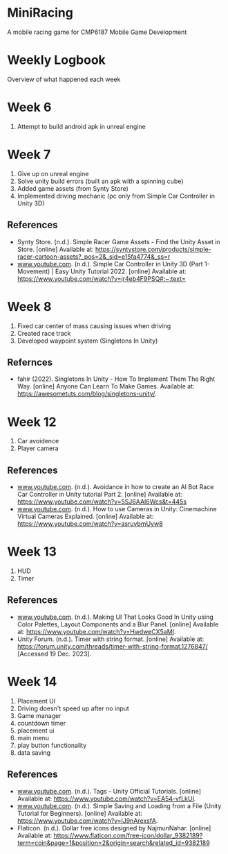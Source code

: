 # MiniRacing

A mobile racing game for CMP6187 Mobile Game Development

# Weekly Logbook

Overview of what happened each week

# Week 6

1. Attempt to build android apk in unreal engine

# Week 7

1. Give up on unreal engine
2. Solve unity build errors (built an apk with a spinning cube)
3. Added game assets (from Synty Store)
4. Implemented driving mechanic (pc only from Simple Car Controller in Unity 3D)

## References

- Synty Store. (n.d.). Simple Racer Game Assets - Find the Unity Asset in Store. [online] Available at: https://syntystore.com/products/simple-racer-cartoon-assets?_pos=2&_sid=e15fa4774&_ss=r
- www.youtube.com. (n.d.). Simple Car Controller in Unity 3D (Part 1- Movement) | Easy Unity Tutorial 2022. [online] Available at: https://www.youtube.com/watch?v=jr4eb4F9PSQ#:~:text=

# Week 8

1. Fixed car center of mass causing issues when driving
2. Created race track
3. Developed waypoint system (Singletons In Unity)

## Refernces

- fahir (2022). Singletons In Unity - How To Implement Them The Right Way. [online] Anyone Can Learn To Make Games. Available at: https://awesometuts.com/blog/singletons-unity/.

# Week 12

1. Car avoidence
2. Player camera

## References

- www.youtube.com. (n.d.). Avoidance in how to create an AI Bot Race Car Controller in Unity tutorial Part 2. [online] Available at: https://www.youtube.com/watch?v=5SJ6AAI6Wcs&t=445s
- www.youtube.com. (n.d.). How to use Cameras in Unity: Cinemachine Virtual Cameras Explained. [online] Available at: https://www.youtube.com/watch?v=asruvbmUyw8

# Week 13

1. HUD
2. Timer

## References

- www.youtube.com. (n.d.). Making UI That Looks Good In Unity using Color Palettes, Layout Components and a Blur Panel. [online] Available at: https://www.youtube.com/watch?v=HwdweCX5aMI.
- Unity Forum. (n.d.). Timer with string format. [online] Available at: https://forum.unity.com/threads/timer-with-string-format.1276847/ [Accessed 19 Dec. 2023].

# Week 14

1. Placement UI
2. Driving doesn't speed up after no input
3. Game manager
4. countdown timer
5. placement ui
6. main menu
7. play button functionality
8. data saving

## References

- www.youtube.com. (n.d.). Tags - Unity Official Tutorials. [online] Available at: https://www.youtube.com/watch?v=EA54-vfLkUI.
- www.youtube.com. (n.d.). Simple Saving and Loading from a File (Unity Tutorial for Beginners). [online] Available at: https://www.youtube.com/watch?v=lJ9nArexsfA.
- Flaticon. (n.d.). Dollar free icons designed by NajmunNahar. [online] Available at: https://www.flaticon.com/free-icon/dollar_9382189?term=coin&page=1&position=2&origin=search&related_id=9382189
